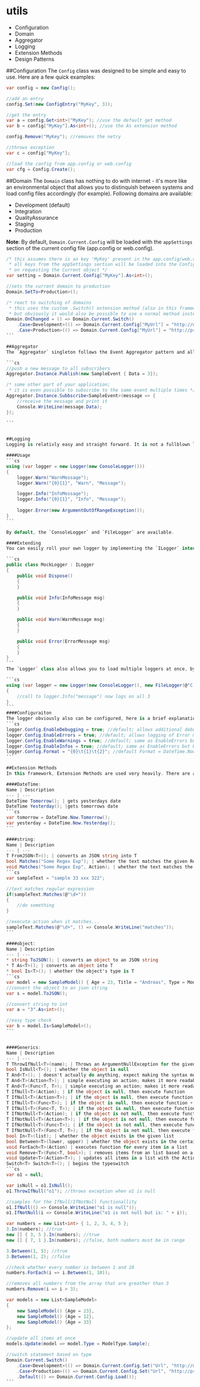 utils
=====

* Configuration
* Domain
* Aggregator
* Logging
* Extension Methods
* Design Patterns

##Configuration
The `Config` class was designed to be simple and easy to use. Here are a few quick examples:

```cs
var config = new Config();

//add an entry
config.Set(new ConfigEntry("MyKey", 3));

//get the entry
var a = config.Get<int>("MyKey"); //use the default get method
var b = config["MyKey"].As<int>(); //use the As extension method

config.Remove("MyKey"); //removes the netry

//throws exception
var c = config["MyKey"];

//load the config from app.config or web.config
var cfg = Config.Create();
```

##Domain
The `Domain` class has nothing to do with internet - it's more like an environmental object that allows you to distinquish between systems and load config files accordingly (for example). Following domains are available:

* Development (default)
* Integration
* QualityAssurance
* Staging
* Production

**Note**: By default, `Domain.Current.Config` will be loaded with the `appSettings` section of the current config file (app.config or web.config).

````cs
/* this assumes there is an key 'MyKey' present in the app.config/web.config file
 * all keys from the appSettings section will be loaded into the Config object automatically
 * on requesting the Current object */
var setting = Domain.Current.Config["MyKey"].As<int>();

//sets the current domain to production
Domain.SetTo<Production>();

/* react to switching of domains
 * this uses the custom .Switch() extension method (also in this framework)
 * but obviously it would also be possible to use a normal method instead */
Domain.OnChanged = () => Domain.Current.Switch()
    .Case<Development>(() => Domain.Current.Config["MyUrl"] = "http://dev")
    .Case<Production>(() => Domain.Current.Config["MyUrl"] = "http://prod");
```

##Aggregator
The `Aggregator` singleton follows the Event Aggregator pattern and allows you to send "messages" between different parts of your application. There is no specifc way how/where to use it - but it's written very generic and can be used basically anywhere. You can publish and subscribe to events, it is even possible to subscribe to one type of event multiple times which means you can update parts of your application (like ViewModels) by just publishing 1 single event.

```cs
//push a new message to all subscribers
Aggregator.Instance.Publish(new SampleEvent { Data = 3});

/* some other part of your application;
 * it is even possible to subscribe to the same event multiple times */
Aggregator.Instance.Subbscribe<SampleEvent>(message => {
    //receive the message and print it
    Console.WriteLine(message.Data);
});

```


##Logging
Logging is relativly easy and straight forward. It is not a fullblown logging framework like NLog or log4net or similar - it is supposed to be fast and easy to use.

####Usage
```cs
using (var logger = new Logger(new ConsoleLogger()))
{
    logger.Warn("WarnMessage");
    logger.Warn("{0}{1}", "Warn", "Message"); 

    logger.Info("InfoMessage"); 
    logger.Info("{0}{1}", "Info", "Message");
    
    logger.Error(new ArgumentOutOfRangeException());
}
```

By default, the `ConsoleLogger` and `FileLogger` are available.

####Extending
You can easily roll your own logger by implementing the `ILogger` interface like this:

```cs
public class MockLogger : ILogger
{
    public void Dispose()
    {
    }

    public void Info(InfoMessage msg)
    {
    }

    public void Warn(WarnMessage msg)
    {
    }

    public void Error(ErrorMessage msg)
    {
    }
}
```
The `Logger` class also allows you to load multiple loggers at once, by overloading the constructor:

```cs
using (var logger = new Logger(new ConsoleLogger(), new FileLogger(@"C:\log.txt"), new MockLogger())))
{
    //call to logger.Info("message") now logs on all 3
}
```
####Configuraiton
The logger obviously also can be configured, here is a brief explanation:
```cs
logger.Config.EnableDebugging = true; //default; allows additional debugging information on Error()
logger.Config.EnableErrors = true; //default; allows logging of Error messages, if false will not log Error()'s
logger.Config.EnableWarnings = true; //default; same as EnableErrors but Warn() instead
logger.Config.EnableInfos = true; //default; same as EnableErrors but Warn() instead
logger.Config.Format = "{0}\t{1}\t{2}"; //default Format = DateTime.Now\tLOGLEVEL\tmessage
```

##Extension Methods
In this framework, Extension Methods are used very heavily. There are a lot of inbuilt functionallities (especially generic ones) that are powering different parts and features as well. Here is a list of all available methods based by type:

####DateTime:
Name | Description
--- | --- 
DateTime Tomorrow(); | gets yesterdays date
DateTime Yesterday(); |gets tomorrows date
```cs
var tomorrow = DateTime.Now.Tomorrow();
var yesterday = DateTime.Now.Yesterday();
```

####string:
Name | Description
--- | --- 
T FromJSON<T>(); | converts an JSON string into T
bool Matches("Some Regex Exp"); | whether the text matches the given Regex 
void Matches("Some Regex Exp", Action); | whether the text matches the given Regex, then execute action
```cs
var sampleText = "sample 33 xxx 322";

//text matches regular expression
if(sampleText.Matches(@"\d+"))
{
    //do something
}

//execute action when it matches...
sampleText.Matches(@"\d+", () => Console.WriteLine("matches"));
```

####object:
Name | Description
--- | --- 
* string ToJSON(); | converts an object to an JSON string
* T As<T>(); | converts an object into T
* bool Is<T>(); | whether the object's type is T
```cs
var model = new SampleModel() { Age = 23, Title = "Andreas", Type = ModelType.Example };
//convert the object to an json string
var s = model.ToJSON();

//convert string to int
var a = "3".As<int>();

//easy type check
var b = model.Is<SampleModel>();
```


####Generics:
Name | Description
--- | --- 
T ThrowIfNull<T>(name); | Throws an ArgumentNullException for the given name, when the object is null
bool IsNull<T>(); | whether the object is null
T And<T>(); | doesn't actually do anything, expect making the syntax more readable
T And<T>(Action<T>); | simple executing an action; makes it more readable
T And<T>(Func<T, T>); | simple executing an action; makes it more readable
T IfNull<T>(Action); | if the object is null, then execute function
T IfNull<T>(Action<T>); | if the object is null, then execute function + paramter
T IfNull<T>(Func<T>); | if the object is null, then execute function + return
T IfNull<T>(Func<T, T>); | if the object is null, then execute function + parameter + return
T IfNotNull<T>(Action); | if the object is not null, then execute function
T IfNotNull<T>(Action<T>); | if the object is not null, then execute function + parameter
T IfNotNull<T>(Func<T>); | if the object is not null, then execute function + return 
T IfNotNull<T>(Func<T, T>); | if the object is not null, then execute function + parameter + return
bool In<T>(list); | whether the object exists in the given list
bool Between<T>(lower, upper) | whether the object exists in the certain range
void ForEach<T>(Action) | executes function for every item in a list
void Remove<T>(Func<T, bool>); | removes items from an list based on a query
void Update<T>(Action<T>); | updates all items in a list with the Action
Switch<T> Switch<T>(); | begins the typeswitch
```cs
var o1 = null;

var isNull = o1.IsNull();
o1.ThrowIfNull("o1"); //throws exception when o1 is null

//samples for the IfNull/IfNotNull functionallity
o1.IfNull(() => Console.WriteLine("o1 is null"));
o1.IfNotNull(i => Console.WriteLine("o1 is not null but is: " + i));

var numbers = new List<int> { 1, 2, 3, 4, 5 };
3.In(numbers); //true
new [] { 3, 5 }.In(numbers); //true
new [] { 7, 1 }.In(numbers); //false, both numbers must be in range

3.Between(1, 5); //true
3.Between(1, 2); //false

//check whether every number is between 1 and 10
numbers.ForEach(i => i.Between(1, 10));

//removes all numbers from the array that are greather than 3
numbers.Remove(i => i > 3);

var models = new List<SampleModel>
{
    new SampleModel() {Age = 23},
    new SampleModel() {Age = 12},
    new SampleModel() {Age = 33}
};

//update all items at once
models.Update(model => model.Type = ModelType.Sample);

//switch statement based on type
Domain.Current.Switch()
    .Case<Development>(() => Domain.Current.Config.Set("Url", "http://dev"))
    .Case<Production>(() => Domain.Current.Config.Set("Url", "http://prod"))
    .Default(() => Domain.Current.Config.Load());
```

